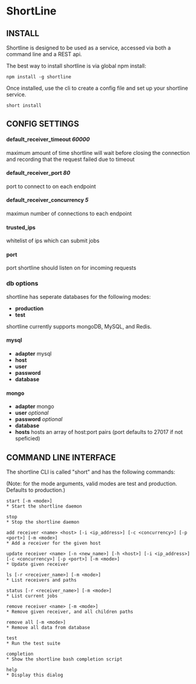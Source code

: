 # ShortLine

## INSTALL

Shortline is designed to be used as a service, accessed via both a command line and a REST api.

The best way to install shortline is via global npm install:

    npm install -g shortline

Once installed, use the cli to create a config file and set up your shortline service.

    short install

## CONFIG  SETTINGS
    
####  default\_receiver\_timeout _60000_
maximum amount of time shortline will wait before closing the connection
and recording that the request failed due to timeout
    
#### default\_receiver\_port _80_
port to connect to on each endpoint
    
#### default\_receiver\_concurrency _5_
maximun number of connections to each endpoint
    
#### trusted_ips
whitelist of ips which can submit jobs
    
#### port
port shortline should listen on for incoming requests
    
### db options
shortline has seperate databases for the following modes:

- **production**
- **test**

shortline currently supports mongoDB, MySQL, and Redis.
    
#### mysql
- **adapter** mysql
- **host**
- **user**
- **password**
- **database**
    
#### mongo
- **adapter** mongo
- **user** _optional_
- **password** _optional_
- **database**
- **hosts** hosts an array of host:port pairs (port defaults to 27017 if not speficied)

## COMMAND LINE INTERFACE

The shortline CLI is called "short" and has the following commands:

(Note: for the mode arguments, valid modes are test and production. Defaults to production.)

```
start [-m <mode>]
* Start the shortline daemon

stop
* Stop the shortline daemon

add receiver <name> <host> [-i <ip_address>] [-c <concurrency>] [-p <port>] [-m <mode>]
* Add a receiver for the given host

update receiver <name> [-n <new_name>] [-h <host>] [-i <ip_address>] [-c <concurrency>] [-p <port>] [-m <mode>]
* Update given receiver

ls [-r <receiver_name>] [-m <mode>]
* List receivers and paths

status [-r <receiver_name>] [-m <mode>]
* List current jobs

remove receiver <name> [-m <mode>]
* Remove given receiver, and all children paths

remove all [-m <mode>]
* Remove all data from database

test
* Run the test suite 

completion
* Show the shortline bash completion script

help
* Display this dialog
```
